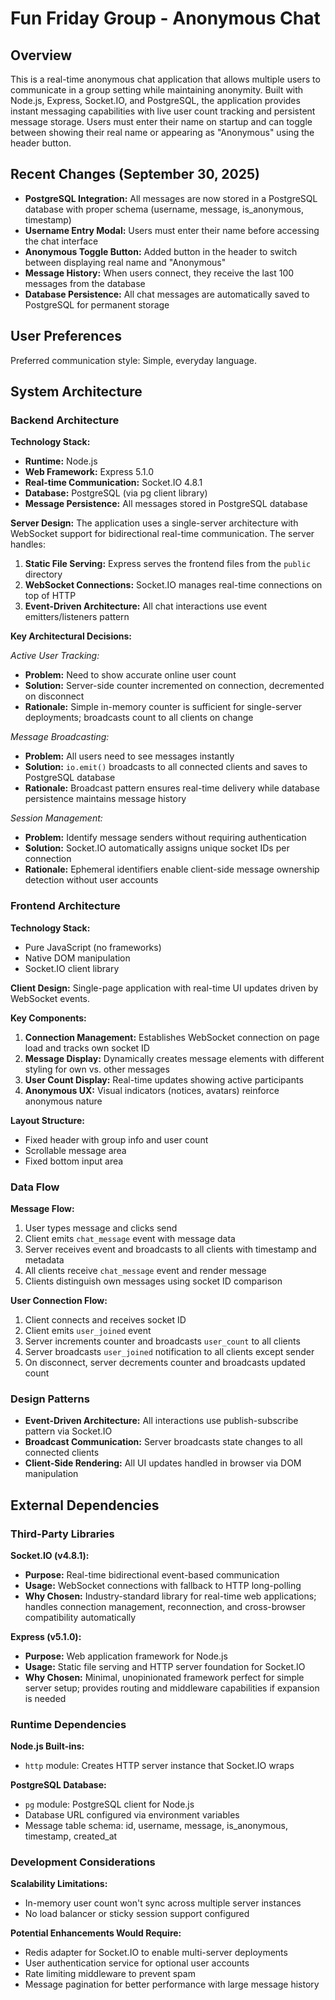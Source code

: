 # Fun Friday Group - Anonymous Chat

## Overview

This is a real-time anonymous chat application that allows multiple users to communicate in a group setting while maintaining anonymity. Built with Node.js, Express, Socket.IO, and PostgreSQL, the application provides instant messaging capabilities with live user count tracking and persistent message storage. Users must enter their name on startup and can toggle between showing their real name or appearing as "Anonymous" using the header button.

## Recent Changes (September 30, 2025)

- **PostgreSQL Integration:** All messages are now stored in a PostgreSQL database with proper schema (username, message, is_anonymous, timestamp)
- **Username Entry Modal:** Users must enter their name before accessing the chat interface
- **Anonymous Toggle Button:** Added button in the header to switch between displaying real name and "Anonymous"
- **Message History:** When users connect, they receive the last 100 messages from the database
- **Database Persistence:** All chat messages are automatically saved to PostgreSQL for permanent storage

## User Preferences

Preferred communication style: Simple, everyday language.

## System Architecture

### Backend Architecture

**Technology Stack:**
- **Runtime:** Node.js
- **Web Framework:** Express 5.1.0
- **Real-time Communication:** Socket.IO 4.8.1
- **Database:** PostgreSQL (via pg client library)
- **Message Persistence:** All messages stored in PostgreSQL database

**Server Design:**
The application uses a single-server architecture with WebSocket support for bidirectional real-time communication. The server handles:

1. **Static File Serving:** Express serves the frontend files from the `public` directory
2. **WebSocket Connections:** Socket.IO manages real-time connections on top of HTTP
3. **Event-Driven Architecture:** All chat interactions use event emitters/listeners pattern

**Key Architectural Decisions:**

*Active User Tracking:*
- **Problem:** Need to show accurate online user count
- **Solution:** Server-side counter incremented on connection, decremented on disconnect
- **Rationale:** Simple in-memory counter is sufficient for single-server deployments; broadcasts count to all clients on change

*Message Broadcasting:*
- **Problem:** All users need to see messages instantly
- **Solution:** `io.emit()` broadcasts to all connected clients and saves to PostgreSQL database
- **Rationale:** Broadcast pattern ensures real-time delivery while database persistence maintains message history

*Session Management:*
- **Problem:** Identify message senders without requiring authentication
- **Solution:** Socket.IO automatically assigns unique socket IDs per connection
- **Rationale:** Ephemeral identifiers enable client-side message ownership detection without user accounts

### Frontend Architecture

**Technology Stack:**
- Pure JavaScript (no frameworks)
- Native DOM manipulation
- Socket.IO client library

**Client Design:**
Single-page application with real-time UI updates driven by WebSocket events.

**Key Components:**

1. **Connection Management:** Establishes WebSocket connection on page load and tracks own socket ID
2. **Message Display:** Dynamically creates message elements with different styling for own vs. other messages
3. **User Count Display:** Real-time updates showing active participants
4. **Anonymous UX:** Visual indicators (notices, avatars) reinforce anonymous nature

**Layout Structure:**
- Fixed header with group info and user count
- Scrollable message area
- Fixed bottom input area

### Data Flow

**Message Flow:**
1. User types message and clicks send
2. Client emits `chat_message` event with message data
3. Server receives event and broadcasts to all clients with timestamp and metadata
4. All clients receive `chat_message` event and render message
5. Clients distinguish own messages using socket ID comparison

**User Connection Flow:**
1. Client connects and receives socket ID
2. Client emits `user_joined` event
3. Server increments counter and broadcasts `user_count` to all clients
4. Server broadcasts `user_joined` notification to all clients except sender
5. On disconnect, server decrements counter and broadcasts updated count

### Design Patterns

- **Event-Driven Architecture:** All interactions use publish-subscribe pattern via Socket.IO
- **Broadcast Communication:** Server broadcasts state changes to all connected clients
- **Client-Side Rendering:** All UI updates handled in browser via DOM manipulation

## External Dependencies

### Third-Party Libraries

**Socket.IO (v4.8.1):**
- **Purpose:** Real-time bidirectional event-based communication
- **Usage:** WebSocket connections with fallback to HTTP long-polling
- **Why Chosen:** Industry-standard library for real-time web applications; handles connection management, reconnection, and cross-browser compatibility automatically

**Express (v5.1.0):**
- **Purpose:** Web application framework for Node.js
- **Usage:** Static file serving and HTTP server foundation for Socket.IO
- **Why Chosen:** Minimal, unopinionated framework perfect for simple server setup; provides routing and middleware capabilities if expansion is needed

### Runtime Dependencies

**Node.js Built-ins:**
- `http` module: Creates HTTP server instance that Socket.IO wraps

**PostgreSQL Database:**
- `pg` module: PostgreSQL client for Node.js
- Database URL configured via environment variables
- Message table schema: id, username, message, is_anonymous, timestamp, created_at

### Development Considerations

**Scalability Limitations:**
- In-memory user count won't sync across multiple server instances
- No load balancer or sticky session support configured

**Potential Enhancements Would Require:**
- Redis adapter for Socket.IO to enable multi-server deployments
- User authentication service for optional user accounts
- Rate limiting middleware to prevent spam
- Message pagination for better performance with large message history